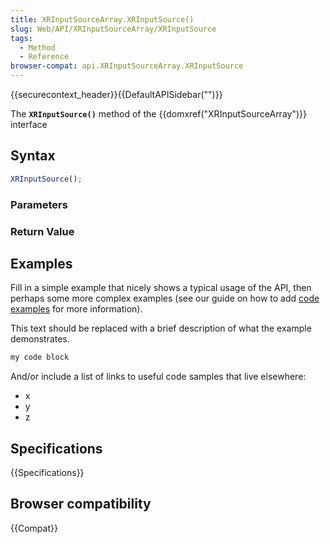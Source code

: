 ```yaml
---
title: XRInputSourceArray.XRInputSource()
slug: Web/API/XRInputSourceArray/XRInputSource
tags:
  - Method
  - Reference
browser-compat: api.XRInputSourceArray.XRInputSource
---
```

{{securecontext_header}}{{DefaultAPISidebar("")}}

The **`XRInputSource()`** method of the {{domxref("XRInputSourceArray")}} interface 

## Syntax

```js
XRInputSource();
```

### Parameters



### Return Value



## Examples

Fill in a simple example that nicely shows a typical usage of the API, then perhaps some more complex examples (see our guide on how to add [code examples](/en-US/docs/MDN/Contribute/Structures/Code_examples) for more information).

This text should be replaced with a brief description of what the example demonstrates.

```js
my code block
```

And/or include a list of links to useful code samples that live elsewhere:

*   x
*   y
*   z

## Specifications

{{Specifications}}

## Browser compatibility

{{Compat}}

